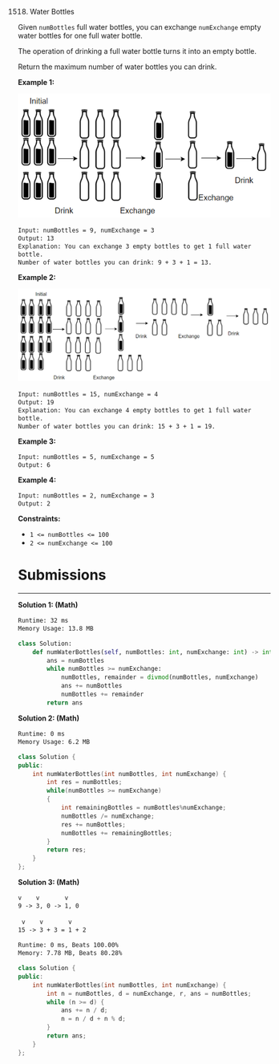 1518. Water Bottles

Given `numBottles` full water bottles, you can exchange `numExchange` empty water bottles for one full water bottle.

The operation of drinking a full water bottle turns it into an empty bottle.

Return the maximum number of water bottles you can drink.

 

**Example 1:**

![1518_sample_1_1875.png](img/1518_sample_1_1875.png)
```
Input: numBottles = 9, numExchange = 3
Output: 13
Explanation: You can exchange 3 empty bottles to get 1 full water bottle.
Number of water bottles you can drink: 9 + 3 + 1 = 13.
```

**Example 2:**

![1518_sample_2_1875.png](img/1518_sample_2_1875.png)
```
Input: numBottles = 15, numExchange = 4
Output: 19
Explanation: You can exchange 4 empty bottles to get 1 full water bottle. 
Number of water bottles you can drink: 15 + 3 + 1 = 19.
```

**Example 3:**
```
Input: numBottles = 5, numExchange = 5
Output: 6
```

**Example 4:**
```
Input: numBottles = 2, numExchange = 3
Output: 2
```

**Constraints:**

* `1 <= numBottles <= 100`
* `2 <= numExchange <= 100`

# Submissions
---
**Solution 1: (Math)**
```
Runtime: 32 ms
Memory Usage: 13.8 MB
```
```python
class Solution:
    def numWaterBottles(self, numBottles: int, numExchange: int) -> int:
        ans = numBottles
        while numBottles >= numExchange:
            numBottles, remainder = divmod(numBottles, numExchange)
            ans += numBottles
            numBottles += remainder
        return ans
```

**Solution 2: (Math)**
```
Runtime: 0 ms
Memory Usage: 6.2 MB
```
```c++
class Solution {
public:
    int numWaterBottles(int numBottles, int numExchange) {
        int res = numBottles;
        while(numBottles >= numExchange)
        {
            int remainingBottles = numBottles%numExchange;
            numBottles /= numExchange;
            res += numBottles;
            numBottles += remainingBottles;
        }
        return res;
    }
};
```

**Solution 3: (Math)**

    v    v       v
    9 -> 3, 0 -> 1, 0

     v    v       v
    15 -> 3 + 3 = 1 + 2

```
Runtime: 0 ms, Beats 100.00%
Memory: 7.78 MB, Beats 80.28%
```
```c++
class Solution {
public:
    int numWaterBottles(int numBottles, int numExchange) {
        int n = numBottles, d = numExchange, r, ans = numBottles;
        while (n >= d) {
            ans += n / d;
            n = n / d + n % d;
        }
        return ans;
    }
};
```
